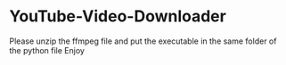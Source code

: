 # YouTube-Video-Downloader

Please unzip the ffmpeg file and put the executable in the same folder of the python file
Enjoy
